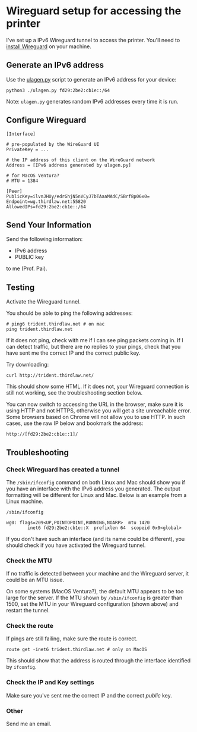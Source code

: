 # Wireguard setup for accessing the printer

I've set up a IPv6 Wireguard tunnel to access the printer. You'll need to
[install Wireguard](https://www.wireguard.com/install/) on your machine.

## Generate an IPv6 address

Use the [ulagen.py](../scripts/ulagen.py) script to generate an IPv6
address for your device:

```
python3 ./ulagen.py fd29:2be2:cb1e::/64
```

Note: `ulagen.py` generates random IPv6 addresses every time it is run.

## Configure Wireguard

```
[Interface]

# pre-populated by the WireGuard UI
PrivateKey = ...

# the IP address of this client on the WireGuard network
Address = [IPv6 address generated by ulagen.py]

# for MacOS Ventura?
# MTU = 1384

[Peer]
PublicKey=ilvnJHUy/edrGhjN5nVCyJ7bTAaaMAdC/SBrf8p06x0=
Endpoint=wg.thirdlaw.net:55820
AllowedIPs=fd29:2be2:cb1e::/64
```

## Send Your Information

Send the following information:

  - IPv6 address
  - PUBLIC key

to me (Prof. Pai).

## Testing

Activate the Wireguard tunnel.

You should be able to ping the following addresses:

```
# ping6 trident.thirdlaw.net # on mac
ping trident.thirdlaw.net
```
If it does not ping, check with me if I can see ping packets coming in. If I can detect traffic, but there are no replies to your pings, check that you have sent me the correct IP and the correct public key.

Try downloading:

```
curl http://trident.thirdlaw.net/
```

This should show some HTML. If it does not, your Wireguard connection
is still not working, see the troubleshooting section below.

You can now switch to accessing the URL in the browser, make sure it
is using HTTP and not HTTPS, otherwise you will get a site unreachable
error. Some browsers based on Chrome will not allow you to use
HTTP. In such cases, use the raw IP below and bookmark the address:

```
http://[fd29:2be2:cb1e::1]/
```

## Troubleshooting

### Check Wireguard has created a tunnel

The `/sbin/ifconfig` command on both Linux and Mac should show you if you have an interface with the IPv6 address you generated. The output formatting will be different for Linux and Mac. Below is an example from a Linux machine.

```
/sbin/ifconfig

wg0: flags=209<UP,POINTOPOINT,RUNNING,NOARP>  mtu 1420
        inet6 fd29:2be2:cb1e::X  prefixlen 64  scopeid 0x0<global>

```

If you don't have such an interface (and its name could be different), you should check if you have activated the Wireguard tunnel.


### Check the MTU

If no traffic is detected between your machine and the Wireguard
server, it could be an MTU issue.

On some systems (MacOS Ventura?), the default MTU appears to be too
large for the server. If the MTU shown by `/sbin/ifconfig` is greater
than 1500, set the MTU in your Wireguard configuration (shown above)
and restart the tunnel.

### Check the route

If pings are still failing, make sure the route is correct.

```
route get -inet6 trident.thirdlaw.net # only on MacOS
```

This should show that the address is routed through the interface
identified by `ifconfig`.

### Check the IP and Key settings

Make sure you've sent me the correct IP and the correct _public_ key.

### Other

Send me an email.

